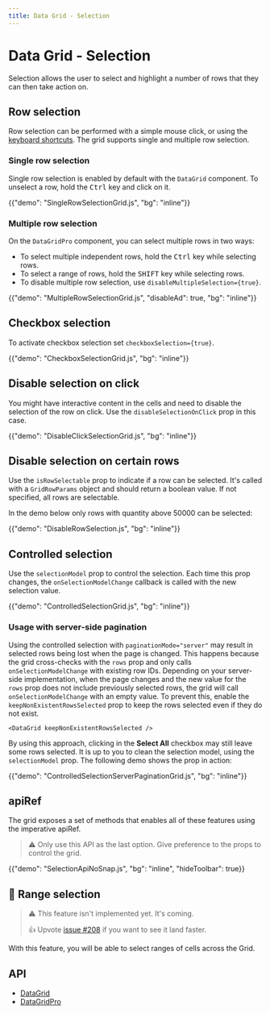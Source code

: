 ```yaml
---
title: Data Grid - Selection
---
```


# Data Grid - Selection

<p class="description">Selection allows the user to select and highlight a number of rows that they can then take action on.</p>

## Row selection

Row selection can be performed with a simple mouse click, or using the [keyboard shortcuts](/x/react-data-grid/accessibility/#selection). The grid supports single and multiple row selection.

### Single row selection

Single row selection is enabled by default with the `DataGrid` component.
To unselect a row, hold the <kbd class="key">Ctrl</kbd> key and click on it.

{{"demo": "SingleRowSelectionGrid.js", "bg": "inline"}}

### Multiple row selection [<span class="plan-pro"></span>](https://mui.com/store/items/mui-x-pro/)

On the `DataGridPro` component, you can select multiple rows in two ways:

- To select multiple independent rows, hold the <kbd class="key">Ctrl</kbd> key while selecting rows.
- To select a range of rows, hold the <kbd class="key">SHIFT</kbd> key while selecting rows.
- To disable multiple row selection, use `disableMultipleSelection={true}`.

{{"demo": "MultipleRowSelectionGrid.js", "disableAd": true, "bg": "inline"}}

## Checkbox selection

To activate checkbox selection set `checkboxSelection={true}`.

{{"demo": "CheckboxSelectionGrid.js", "bg": "inline"}}

## Disable selection on click

You might have interactive content in the cells and need to disable the selection of the row on click. Use the `disableSelectionOnClick` prop in this case.

{{"demo": "DisableClickSelectionGrid.js", "bg": "inline"}}

## Disable selection on certain rows

Use the `isRowSelectable` prop to indicate if a row can be selected.
It's called with a `GridRowParams` object and should return a boolean value.
If not specified, all rows are selectable.

In the demo below only rows with quantity above 50000 can be selected:

{{"demo": "DisableRowSelection.js", "bg": "inline"}}

## Controlled selection

Use the `selectionModel` prop to control the selection.
Each time this prop changes, the `onSelectionModelChange` callback is called with the new selection value.

{{"demo": "ControlledSelectionGrid.js", "bg": "inline"}}

### Usage with server-side pagination

Using the controlled selection with `paginationMode="server"` may result in selected rows being lost when the page is changed.
This happens because the grid cross-checks with the `rows` prop and only calls `onSelectionModelChange` with existing row IDs.
Depending on your server-side implementation, when the page changes and the new value for the `rows` prop does not include previously selected rows, the grid will call `onSelectionModelChange` with an empty value.
To prevent this, enable the `keepNonExistentRowsSelected` prop to keep the rows selected even if they do not exist.

```tsx
<DataGrid keepNonExistentRowsSelected />
```

By using this approach, clicking in the **Select All** checkbox may still leave some rows selected.
It is up to you to clean the selection model, using the `selectionModel` prop.
The following demo shows the prop in action:

{{"demo": "ControlledSelectionServerPaginationGrid.js", "bg": "inline"}}

## apiRef [<span class="plan-pro"></span>](https://mui.com/store/items/mui-x-pro/)

The grid exposes a set of methods that enables all of these features using the imperative apiRef.

> ⚠️ Only use this API as the last option. Give preference to the props to control the grid.

{{"demo": "SelectionApiNoSnap.js", "bg": "inline", "hideToolbar": true}}

## 🚧 Range selection [<span class="plan-premium"></span>](https://mui.com/store/items/mui-x-premium/)

> ⚠️ This feature isn't implemented yet. It's coming.
>
> 👍 Upvote [issue #208](https://github.com/mui/mui-x/issues/208) if you want to see it land faster.

With this feature, you will be able to select ranges of cells across the Grid.

## API

- [DataGrid](/x/api/data-grid/data-grid/)
- [DataGridPro](/x/api/data-grid/data-grid-pro/)
